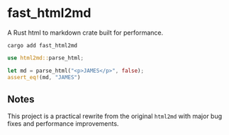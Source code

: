 # fast_html2md

A Rust html to markdown crate built for performance.

`cargo add fast_html2md`

```rust
use html2md::parse_html;

let md = parse_html("<p>JAMES</p>", false);
assert_eq!(md, "JAMES")
```

## Notes

This project is a practical rewrite from the original `html2md` with major bug fixes and performance improvements.